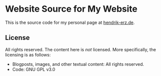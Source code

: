 # Website Source for My Website

This is the source code for my personal page at [hendrik-erz.de](https://www.hendrik-erz.de/).

## License

All rights reserved. The content here is _not_ licensed. More specifically, the licensing is as follows:

- Blogposts, images, and other textual content: All rights reserved.
- Code: GNU GPL v3.0
